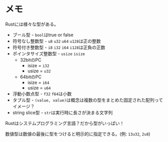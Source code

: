# メモ

Rustには様々な型がある。

- ブール型 - `bool`はtrue or false
- 符号なし整数型 - `u8` `u32` `u64` `u128`は正の整数
- 符号付き整数型 - `i8` `i32` `i64` `i128`は正負の正数
- ポインタサイズ整数型 - `usize` `isize`
  - 32bitのPC
    - isize = `i32`
    - usize = `u32`
  - 64bitのPC
    - isize = `i64`
    - usize = `u64`
- 浮動小数点型 - `f32` `f64`は小数
- タプル型 - `(value, value)`は概念は複数の型をまとめた固定された配列ってイメージ？
- string slice型 - `str`は実行時に長さが決まる文字列

Rustはシステムプログラミング言語？だから型がいっぱい！

数値型は数値の最後に型をつけると明示的に指定できる。(例: `13u32`, `2u8`)
